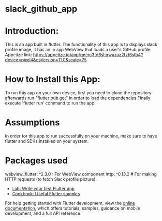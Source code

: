 # slack_github_app

# Introduction:

This is an app built in flutter. The functionality of this app is to displays slack profile image, it has an in app WebView that loads a user's GitHub profile
Appetize link: https://appetize.io/app/qnero3td6shqwazuz2fzt6stb4?device=pixel4&osVersion=11.0&scale=75

# How to Install this App:

To run this app on your own device, first you need to clone the repository afterwards run "flutter pub get" in order to load the dependencies
Finally execute 'flutter run' command to run the app.

# Assumptions

In order for this app to run successfully on your machine, make sure to have flutter and SDKs installed on your system.

# Packages used

webview_flutter: ^2.3.0 : For WebView component
http: ^0.13.3 # For making HTTP requests (to fetch Slack profile picture)

- [Lab: Write your first Flutter app](https://docs.flutter.dev/get-started/codelab)
- [Cookbook: Useful Flutter samples](https://docs.flutter.dev/cookbook)

For help getting started with Flutter development, view the
[online documentation](https://docs.flutter.dev/), which offers tutorials,
samples, guidance on mobile development, and a full API reference.
